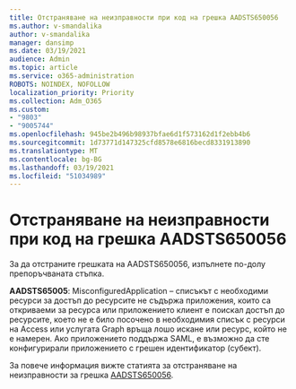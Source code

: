 ```yaml
---
title: Отстраняване на неизправности при код на грешка AADSTS650056
ms.author: v-smandalika
author: v-smandalika
manager: dansimp
ms.date: 03/19/2021
audience: Admin
ms.topic: article
ms.service: o365-administration
ROBOTS: NOINDEX, NOFOLLOW
localization_priority: Priority
ms.collection: Adm_O365
ms.custom:
- "9803"
- "9005744"
ms.openlocfilehash: 945be2b496b98937bfae6d1f573162d1f2ebb4b6
ms.sourcegitcommit: 1d73771d147325cfd8578e6816becd8331913890
ms.translationtype: MT
ms.contentlocale: bg-BG
ms.lasthandoff: 03/19/2021
ms.locfileid: "51034989"
---
```

# <a name="troubleshoot-error-code-aadsts650056"></a>Отстраняване на неизправности при код на грешка AADSTS650056

За да отстраните грешката на AADSTS650056, изпълнете по-долу препоръчваната стъпка.

**AADSTS65005**: MisconfiguredApplication – списъкът с необходими ресурси за достъп до ресурсите не съдържа приложения, които са откриваеми за ресурса или приложението клиент е поискал достъп до ресурсите, което не е било посочено в необходимия списък с ресурси на Access или услугата Graph връща лошо искане или ресурс, който не е намерен. Ако приложението поддържа SAML, е възможно да сте конфигурирали приложението с грешен идентификатор (субект).

За повече информация вижте статията за отстраняване на неизправности за грешка [AADSTS650056](https://docs.microsoft.com/troubleshoot/azure/active-directory/error-code-aadsts650056-misconfigured-app).
